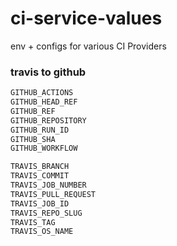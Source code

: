 # ci-service-values
env + configs for various CI Providers

### travis  to  github 
```bash
GITHUB_ACTIONS
GITHUB_HEAD_REF
GITHUB_REF
GITHUB_REPOSITORY
GITHUB_RUN_ID
GITHUB_SHA
GITHUB_WORKFLOW

TRAVIS_BRANCH
TRAVIS_COMMIT
TRAVIS_JOB_NUMBER
TRAVIS_PULL_REQUEST
TRAVIS_JOB_ID
TRAVIS_REPO_SLUG
TRAVIS_TAG
TRAVIS_OS_NAME
```
